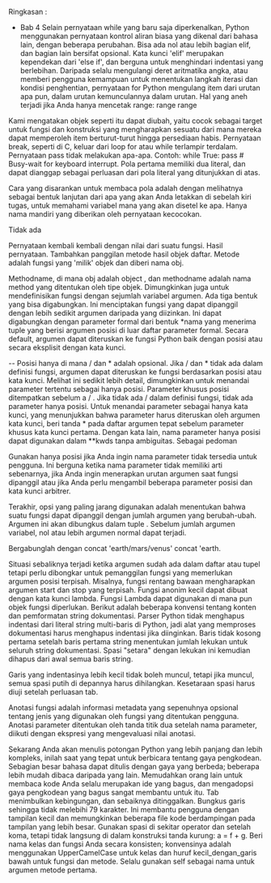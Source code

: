 Ringkasan :
- Bab 4
Selain pernyataan while yang baru saja diperkenalkan, Python menggunakan pernyataan kontrol aliran biasa yang dikenal dari bahasa lain,
dengan beberapa perubahan. Bisa ada nol atau lebih bagian elif, dan bagian lain bersifat opsional. 
Kata kunci 'elif' merupakan kependekan dari 'else if', dan berguna untuk menghindari indentasi yang berlebihan. 
Daripada selalu mengulangi deret aritmatika angka, atau memberi pengguna kemampuan untuk menentukan langkah iterasi dan kondisi penghentian,
pernyataan for Python mengulang item dari urutan apa pun, dalam urutan kemunculannya dalam urutan. 
Hal yang aneh terjadi jika Anda hanya mencetak range: range range

Kami mengatakan objek seperti itu dapat diubah, yaitu cocok sebagai target untuk fungsi dan konstruksi yang mengharapkan sesuatu dari mana mereka dapat memperoleh item berturut-turut hingga persediaan habis. Pernyataan break, seperti di C, keluar dari loop for atau while terlampir terdalam. Pernyataan pass tidak melakukan apa-apa. Contoh: while True: pass # Busy-wait for keyboard interrupt. Pola pertama memiliki dua literal, dan dapat dianggap sebagai perluasan dari pola literal yang ditunjukkan di atas.

Cara yang disarankan untuk membaca pola adalah dengan melihatnya sebagai bentuk lanjutan dari apa yang akan Anda letakkan di sebelah kiri tugas, untuk memahami variabel mana yang akan disetel ke apa. Hanya nama mandiri yang diberikan oleh pernyataan kecocokan. 

Tidak ada

Pernyataan kembali kembali dengan nilai dari suatu fungsi. Hasil pernyataan. Tambahkan panggilan metode hasil objek daftar. Metode adalah fungsi yang 'milik' objek dan diberi nama obj.

Methodname, di mana obj adalah object , dan methodname adalah nama method yang ditentukan oleh tipe objek. Dimungkinkan juga untuk mendefinisikan fungsi dengan sejumlah variabel argumen. Ada tiga bentuk yang bisa digabungkan. Ini menciptakan fungsi yang dapat dipanggil dengan lebih sedikit argumen daripada yang diizinkan. Ini dapat digabungkan dengan parameter formal dari bentuk *nama yang menerima tuple yang berisi argumen posisi di luar daftar parameter formal. Secara default, argumen dapat diteruskan ke fungsi Python baik dengan posisi atau secara eksplisit dengan kata kunci.

-- Posisi hanya di mana / dan * adalah opsional.
Jika / dan * tidak ada dalam definisi fungsi, argumen dapat diteruskan ke fungsi berdasarkan posisi atau kata kunci. Melihat ini sedikit lebih detail, dimungkinkan untuk menandai parameter tertentu sebagai hanya posisi. Parameter khusus posisi ditempatkan sebelum a / . Jika tidak ada / dalam definisi fungsi, tidak ada parameter hanya posisi. Untuk menandai parameter sebagai hanya kata kunci, yang menunjukkan bahwa parameter harus diteruskan oleh argumen kata kunci, beri tanda * pada daftar argumen tepat sebelum parameter khusus kata kunci pertama. Dengan kata lain, nama parameter hanya posisi dapat digunakan dalam **kwds tanpa ambiguitas. Sebagai pedoman

Gunakan hanya posisi jika Anda ingin nama parameter tidak tersedia untuk pengguna. Ini berguna ketika nama parameter tidak memiliki arti sebenarnya, jika Anda ingin menerapkan urutan argumen saat fungsi dipanggil atau jika Anda perlu mengambil beberapa parameter posisi dan kata kunci arbitrer.

Terakhir, opsi yang paling jarang digunakan adalah menentukan bahwa suatu fungsi dapat dipanggil dengan jumlah argumen yang berubah-ubah. Argumen ini akan dibungkus dalam tuple . Sebelum jumlah argumen variabel, nol atau lebih argumen normal dapat terjadi.

Bergabunglah dengan concat 'earth/mars/venus' concat 'earth.

Situasi sebaliknya terjadi ketika argumen sudah ada dalam daftar atau tupel tetapi perlu dibongkar untuk pemanggilan fungsi yang memerlukan argumen posisi terpisah. Misalnya, fungsi rentang bawaan mengharapkan argumen start dan stop yang terpisah. Fungsi anonim kecil dapat dibuat dengan kata kunci lambda. Fungsi Lambda dapat digunakan di mana pun objek fungsi diperlukan. Berikut adalah beberapa konvensi tentang konten dan pemformatan string dokumentasi. Parser Python tidak menghapus indentasi dari literal string multi-baris di Python, jadi alat yang memproses dokumentasi harus menghapus indentasi jika diinginkan. Baris tidak kosong pertama setelah baris pertama string menentukan jumlah lekukan untuk seluruh string dokumentasi. Spasi "setara" dengan lekukan ini kemudian dihapus dari awal semua baris string.

Garis yang indentasinya lebih kecil tidak boleh muncul, tetapi jika muncul, semua spasi putih di depannya harus dihilangkan. Kesetaraan spasi harus diuji setelah perluasan tab. 

Anotasi fungsi adalah informasi metadata yang sepenuhnya opsional tentang jenis yang digunakan oleh fungsi yang ditentukan pengguna.
Anotasi parameter ditentukan oleh tanda titik dua setelah nama parameter, diikuti dengan ekspresi yang mengevaluasi nilai anotasi.

Sekarang Anda akan menulis potongan Python yang lebih panjang dan lebih kompleks, inilah saat yang tepat untuk berbicara tentang gaya pengkodean. Sebagian besar bahasa dapat ditulis dengan gaya yang berbeda; beberapa lebih mudah dibaca daripada yang lain. Memudahkan orang lain untuk membaca kode Anda selalu merupakan ide yang bagus, dan mengadopsi gaya pengkodean yang bagus sangat membantu untuk itu.
Tab menimbulkan kebingungan, dan sebaiknya ditinggalkan.
Bungkus garis sehingga tidak melebihi 79 karakter.
Ini membantu pengguna dengan tampilan kecil dan memungkinkan beberapa file kode berdampingan pada tampilan yang lebih besar.
Gunakan spasi di sekitar operator dan setelah koma, tetapi tidak langsung di dalam konstruksi tanda kurung: a = f + g.
Beri nama kelas dan fungsi Anda secara konsisten; konvensinya adalah menggunakan UpperCamelCase untuk kelas dan huruf kecil_dengan_garis bawah untuk fungsi dan metode. Selalu gunakan self sebagai nama untuk argumen metode pertama.




